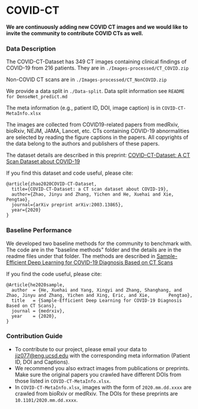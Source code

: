 # COVID-CT


**We are continuously adding new COVID CT images and we would like to invite the community to contribute COVID CTs as well.**

 

### Data Description

The COVID-CT-Dataset has 349 CT images containing clinical findings of COVID-19 from 216 patients. They are in `./Images-processed/CT_COVID.zip`

Non-COVID CT scans are in `./Images-processed/CT_NonCOVID.zip`

We provide a data split in `./Data-split`.
Data split information see `README for DenseNet_predict.md`

The meta information (e.g., patient ID, DOI, image caption) is in `COVID-CT-MetaInfo.xlsx`


The images are collected from COVID19-related papers from medRxiv, bioRxiv, NEJM, JAMA, Lancet, etc. CTs containing COVID-19 abnormalities are selected by reading the figure captions in the papers. All copyrights of the data belong to the authors and publishers of these papers.

The dataset details are described in this preprint: [COVID-CT-Dataset: A CT Scan Dataset about COVID-19](https://arxiv.org/pdf/2003.13865.pdf)

If you find this dataset and code useful, please cite:

    @article{zhao2020COVID-CT-Dataset,
      title={COVID-CT-Dataset: a CT scan dataset about COVID-19},
      author={Zhao, Jinyu and Zhang, Yichen and He, Xuehai and Xie, Pengtao},
      journal={arXiv preprint arXiv:2003.13865}, 
      year={2020}
    }

### Baseline Performance
We developed two baseline methods for the community to benchmark with.
The code are in the "baseline methods" folder and the details are in the readme files under that folder. The methods are described in [Sample-Efficient Deep Learning for COVID-19 Diagnosis Based on CT Scans](https://www.medrxiv.org/content/10.1101/2020.04.13.20063941v1)

If you find the code useful, please cite:

    @Article{he2020sample,
      author  = {He, Xuehai and Yang, Xingyi and Zhang, Shanghang, and Zhao, Jinyu and Zhang, Yichen and Xing, Eric, and Xie,       Pengtao},
      title   = {Sample-Efficient Deep Learning for COVID-19 Diagnosis Based on CT Scans},
      journal = {medrxiv},
      year    = {2020},
    }


### Contribution Guide
 - To contribute to our project, please email your data to jiz077@eng.ucsd.edu with the corresponding meta information (Patient ID, DOI and Captions).
 - We recommend you also extract images from publications or preprints. Make sure the original papers you crawled have different DOIs from those listed in `COVID-CT-MetaInfo.xlsx`.
 - In `COVID-CT-MetaInfo.xlsx`, images with the form of `2020.mm.dd.xxxx` are crawled from bioRxiv or medRxiv. The DOIs for these preprints are `10.1101/2020.mm.dd.xxxx`.
 


